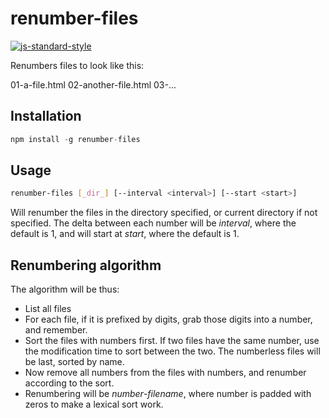 # renumber-files

[![js-standard-style](https://cdn.rawgit.com/feross/standard/master/badge.svg)](http://standardjs.com)

Renumbers files to look like this:

01-a-file.html
02-another-file.html
03-...

## Installation

```js
npm install -g renumber-files
```

## Usage

```bash
renumber-files [_dir_] [--interval <interval>] [--start <start>]
```

Will renumber the files in the directory specified, or current directory if not specified. The delta between
each number will be _interval_, where the default is 1, and will start at _start_, where the default is 1.

## Renumbering algorithm

The algorithm will be thus:

* List all files
* For each file, if it is prefixed by digits,
  grab those digits into a number, and remember.
* Sort the files with numbers first.
  If two files have the same number,
  use the modification time to sort between the two.
  The numberless files will be last, sorted by name.
* Now remove all numbers from the files with numbers, and renumber according to the sort.
* Renumbering will be _number_-_filename_, where number is padded with zeros to make a lexical sort work.
